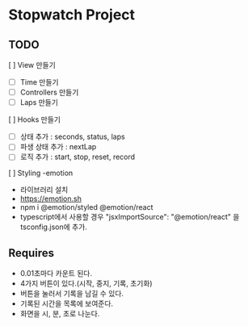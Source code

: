 # Stopwatch Project

## TODO

[ ] View 만들기
-   [ ] Time 만들기
-   [ ] Controllers 만들기
-   [ ] Laps 만들기

[ ] Hooks 만들기
-   [ ] 상태 추가 : seconds, status, laps
-   [ ] 파생 상태 추가 : nextLap
-   [ ] 로직 추가 : start, stop, reset, record

[ ] Styling -emotion 
-   라이브러리 설치
-   https://emotion.sh
-   npm i @emotion/styled @emotion/react
-   typescript에서 사용할 경우 "jsxImportSource": "@emotion/react" 을 tsconfig.json에 추가.   

## Requires
-  0.01초마다 카운트 된다.
-  4가지 버튼이 있다.(시작, 중지, 기록, 초기화)
-  버튼을 눌러서 기록을 남길 수 있다.
-  기록된 시간을 목록에 보여준다.
-  화면을 시, 분, 초로 나눈다.

